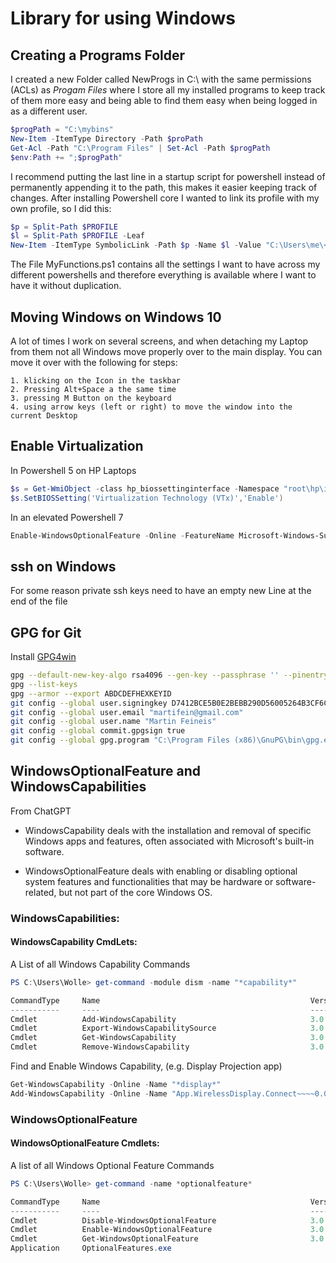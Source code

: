 # Library for using Windows
## Creating a Programs Folder
I created a new Folder called NewProgs in C:\ with the same permissions (ACLs) as _Progam Files_ where I store all my installed programs to keep track of them more easy and being able to find them easy when being logged in as a different user.
```powershell
$progPath = "C:\mybins"
New-Item -ItemType Directory -Path $proPath
Get-Acl -Path "C:\Program Files" | Set-Acl -Path $progPath
$env:Path += ";$progPath"
```
I recommend putting the last line in a startup script for powershell instead of permanently appending it to the path, this makes it easier keeping track of changes.
After installing Powershell core I wanted to link its profile with my own profile, so I did this:
```powershell
$p = Split-Path $PROFILE
$l = Split-Path $PROFILE -Leaf
New-Item -ItemType SymbolicLink -Path $p -Name $l -Value "C:\Users\me\<path>\MyFunctions.ps1"
```
The File MyFunctions.ps1 contains all the settings I want to have across my different powershells and therefore everything is available where I want to have it without duplication.
## Moving Windows on Windows 10
A lot of times I work on several screens, and when detaching my Laptop from them not all Windows move properly over to the main display. You can move it over with the following for steps:    
```
1. klicking on the Icon in the taskbar  
2. Pressing Alt+Space a the same time  
3. pressing M Button on the keyboard  
4. using arrow keys (left or right) to move the window into the current Desktop  
```
## Enable Virtualization
In Powershell 5 on HP Laptops
```powershell
$s = Get-WmiObject -class hp_biossettinginterface -Namespace "root\hp\instrumentedbios"
$s.SetBIOSSetting('Virtualization Technology (VTx)','Enable')
```
In an elevated Powershell 7
```powershell
Enable-WindowsOptionalFeature -Online -FeatureName Microsoft-Windows-Subsystem-Linux
```
## ssh on Windows
For some reason private ssh keys need to have an empty new Line at the end of the file
## GPG for Git
Install [GPG4win](https://www.gnupg.org/download/)
```sh
gpg --default-new-key-algo rsa4096 --gen-key --passphrase '' --pinentry-mode=loopback
gpg --list-keys
gpg --armor --export ABDCDEFHEXKEYID
git config --global user.signingkey D7412BCE5B0E2BEBB290D56005264B3CF6CE5B45
git config --global user.email "martifein@gmail.com"
git config --global user.name "Martin Feineis"
git config --global commit.gpgsign true
git config --global gpg.program "C:\Program Files (x86)\GnuPG\bin\gpg.exe"
```
## WindowsOptionalFeature and WindowsCapabilities
From ChatGPT
* WindowsCapability deals with the installation and removal of specific Windows apps and features, often associated with Microsoft's built-in software.

* WindowsOptionalFeature deals with enabling or disabling optional system features and functionalities that may be hardware or software-related, but not part of the core Windows OS.
### WindowsCapabilities:
#### WindowsCapability CmdLets:
A List of all Windows Capability Commands
```powershell
PS C:\Users\Wolle> get-command -module dism -name "*capability*"

CommandType     Name                                               Version    Source
-----------     ----                                               -------    ------
Cmdlet          Add-WindowsCapability                              3.0        dism
Cmdlet          Export-WindowsCapabilitySource                     3.0        dism
Cmdlet          Get-WindowsCapability                              3.0        dism
Cmdlet          Remove-WindowsCapability                           3.0        dism
```
Find and Enable Windows Capability, (e.g. Display Projection app)
```powershell
Get-WindowsCapability -Online -Name "*display*"
Add-WindowsCapability -Online -Name "App.WirelessDisplay.Connect~~~~0.0.1.0"
```
### WindowsOptionalFeature
#### WindowsOptionalFeature Cmdlets:
A list of all Windows Optional Feature Commands
```powershell
PS C:\Users\Wolle> get-command -name *optionalfeature*

CommandType     Name                                               Version    Source
-----------     ----                                               -------    ------
Cmdlet          Disable-WindowsOptionalFeature                     3.0        Dism
Cmdlet          Enable-WindowsOptionalFeature                      3.0        Dism
Cmdlet          Get-WindowsOptionalFeature                         3.0        Dism
Application     OptionalFeatures.exe
```
